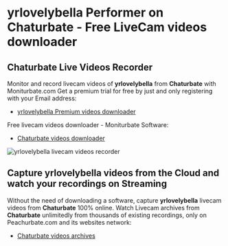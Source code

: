 # yrlovelybella Performer on Chaturbate - Free LiveCam videos downloader

## Chaturbate Live Videos Recorder

Monitor and record livecam videos of **yrlovelybella** from **Chaturbate** with Moniturbate.com
Get a premium trial for free by just and only registering with your Email address:
* [yrlovelybella Premium videos downloader](https://moniturbate.com/request-demo-licence-key.html)

Free livecam videos downloader - Moniturbate Software:
* [Chaturbate videos downloader](https://moniturbate.com/moniturbate-download-software.html)

![yrlovelybella livecam videos recorder](https://peachurnet.com/templates/moniturbate-software.png)


## Capture yrlovelybella videos from the Cloud and watch your recordings on Streaming

Without the need of downloading a software, capture **yrlovelybella** livecam videos from **Chaturbate** 100% online.
Watch Livecam archives from **Chaturbate** unlimitedly from thousands of existing recordings, only on Peachurbate.com and its websites network:
* [Chaturbate videos archives](https://peachurnet.com/)